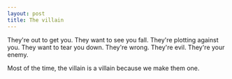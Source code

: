 ```yaml
---
layout: post
title: The villain
---
```


They're out to get you. They want to see you fall. They're plotting against you. They want to tear you down. They're wrong. They're evil. They're your enemy.

Most of the time, the villain is a villain because we make them one.
